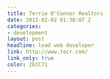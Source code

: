 ```yaml
---
title: Terrie O'Connor Realtors
date: 2012-02-02 01:38:07 Z
categories:
- development
layout: post
headline: lead web developer
link: http://www.tocr.com/
link_only: true
color: 2ECC71
---
```


